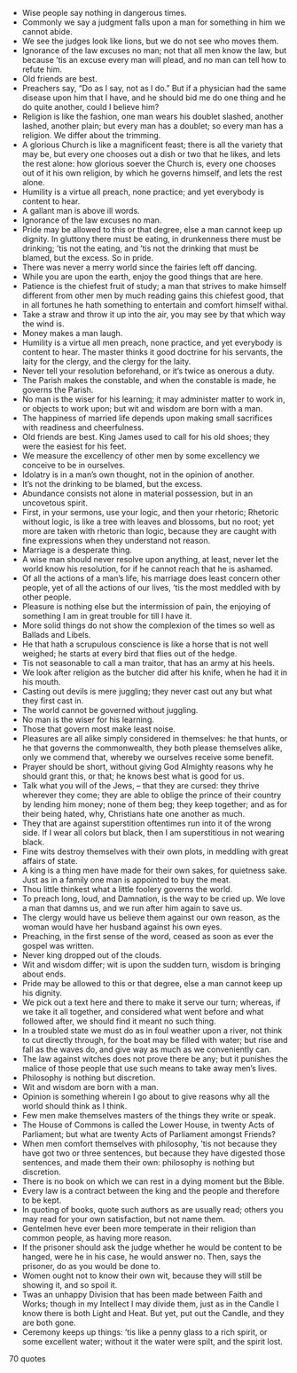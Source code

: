  - Wise people say nothing in dangerous times.
 - Commonly we say a judgment falls upon a man for something in him we cannot abide.
 - We see the judges look like lions, but we do not see who moves them.
 - Ignorance of the law excuses no man; not that all men know the law, but because ’tis an excuse every man will plead, and no man can tell how to refute him.
 - Old friends are best.
 - Preachers say, “Do as I say, not as I do.” But if a physician had the same disease upon him that I have, and he should bid me do one thing and he do quite another, could I believe him?
 - Religion is like the fashion, one man wears his doublet slashed, another lashed, another plain; but every man has a doublet; so every man has a religion. We differ about the trimming.
 - A glorious Church is like a magnificent feast; there is all the variety that may be, but every one chooses out a dish or two that he likes, and lets the rest alone: how glorious soever the Church is, every one chooses out of it his own religion, by which he governs himself, and lets the rest alone.
 - Humility is a virtue all preach, none practice; and yet everybody is content to hear.
 - A gallant man is above ill words.
 - Ignorance of the law excuses no man.
 - Pride may be allowed to this or that degree, else a man cannot keep up dignity. In gluttony there must be eating, in drunkenness there must be drinking; ’tis not the eating, and ’tis not the drinking that must be blamed, but the excess. So in pride.
 - There was never a merry world since the fairies left off dancing.
 - While you are upon the earth, enjoy the good things that are here.
 - Patience is the chiefest fruit of study; a man that strives to make himself different from other men by much reading gains this chiefest good, that in all fortunes he hath something to entertain and comfort himself withal.
 - Take a straw and throw it up into the air, you may see by that which way the wind is.
 - Money makes a man laugh.
 - Humility is a virtue all men preach, none practice, and yet everybody is content to hear. The master thinks it good doctrine for his servants, the laity for the clergy, and the clergy for the laity.
 - Never tell your resolution beforehand, or it’s twice as onerous a duty.
 - The Parish makes the constable, and when the constable is made, he governs the Parish.
 - No man is the wiser for his learning; it may administer matter to work in, or objects to work upon; but wit and wisdom are born with a man.
 - The happiness of married life depends upon making small sacrifices with readiness and cheerfulness.
 - Old friends are best. King James used to call for his old shoes; they were the easiest for his feet.
 - We measure the excellency of other men by some excellency we conceive to be in ourselves.
 - Idolatry is in a man’s own thought, not in the opinion of another.
 - It’s not the drinking to be blamed, but the excess.
 - Abundance consists not alone in material possession, but in an uncovetous spirit.
 - First, in your sermons, use your logic, and then your rhetoric; Rhetoric without logic, is like a tree with leaves and blossoms, but no root; yet more are taken with rhetoric than logic, because they are caught with fine expressions when they understand not reason.
 - Marriage is a desperate thing.
 - A wise man should never resolve upon anything, at least, never let the world know his resolution, for if he cannot reach that he is ashamed.
 - Of all the actions of a man’s life, his marriage does least concern other people, yet of all the actions of our lives, ’tis the most meddled with by other people.
 - Pleasure is nothing else but the intermission of pain, the enjoying of something I am in great trouble for till I have it.
 - More solid things do not show the complexion of the times so well as Ballads and Libels.
 - He that hath a scrupulous conscience is like a horse that is not well weighed; he starts at every bird that flies out of the hedge.
 - Tis not seasonable to call a man traitor, that has an army at his heels.
 - We look after religion as the butcher did after his knife, when he had it in his mouth.
 - Casting out devils is mere juggling; they never cast out any but what they first cast in.
 - The world cannot be governed without juggling.
 - No man is the wiser for his learning.
 - Those that govern most make least noise.
 - Pleasures are all alike simply considered in themselves: he that hunts, or he that governs the commonwealth, they both please themselves alike, only we commend that, whereby we ourselves receive some benefit.
 - Prayer should be short, without giving God Almighty reasons why he should grant this, or that; he knows best what is good for us.
 - Talk what you will of the Jews, – that they are cursed: they thrive wherever they come; they are able to oblige the prince of their country by lending him money; none of them beg; they keep together; and as for their being hated, why, Christians hate one another as much.
 - They that are against superstition oftentimes run into it of the wrong side. If I wear all colors but black, then I am superstitious in not wearing black.
 - Fine wits destroy themselves with their own plots, in meddling with great affairs of state.
 - A king is a thing men have made for their own sakes, for quietness sake. Just as in a family one man is appointed to buy the meat.
 - Thou little thinkest what a little foolery governs the world.
 - To preach long, loud, and Damnation, is the way to be cried up. We love a man that damns us, and we run after him again to save us.
 - The clergy would have us believe them against our own reason, as the woman would have her husband against his own eyes.
 - Preaching, in the first sense of the word, ceased as soon as ever the gospel was written.
 - Never king dropped out of the clouds.
 - Wit and wisdom differ; wit is upon the sudden turn, wisdom is bringing about ends.
 - Pride may be allowed to this or that degree, else a man cannot keep up his dignity.
 - We pick out a text here and there to make it serve our turn; whereas, if we take it all together, and considered what went before and what followed after, we should find it meant no such thing.
 - In a troubled state we must do as in foul weather upon a river, not think to cut directly through, for the boat may be filled with water; but rise and fall as the waves do, and give way as much as we conveniently can.
 - The law against witches does not prove there be any; but it punishes the malice of those people that use such means to take away men’s lives.
 - Philosophy is nothing but discretion.
 - Wit and wisdom are born with a man.
 - Opinion is something wherein I go about to give reasons why all the world should think as I think.
 - Few men make themselves masters of the things they write or speak.
 - The House of Commons is called the Lower House, in twenty Acts of Parliament; but what are twenty Acts of Parliament amongst Friends?
 - When men comfort themselves with philosophy, ’tis not because they have got two or three sentences, but because they have digested those sentences, and made them their own: philosophy is nothing but discretion.
 - There is no book on which we can rest in a dying moment but the Bible.
 - Every law is a contract between the king and the people and therefore to be kept.
 - In quoting of books, quote such authors as are usually read; others you may read for your own satisfaction, but not name them.
 - Gentelmen heve ever been more temperate in their religion than common people, as having more reason.
 - If the prisoner should ask the judge whether he would be content to be hanged, were he in his case, he would answer no. Then, says the prisoner, do as you would be done to.
 - Women ought not to know their own wit, because they will still be showing it, and so spoil it.
 - Twas an unhappy Division that has been made between Faith and Works; though in my Intellect I may divide them, just as in the Candle I know there is both Light and Heat. But yet, put out the Candle, and they are both gone.
 - Ceremony keeps up things: ’tis like a penny glass to a rich spirit, or some excellent water; without it the water were spilt, and the spirit lost.

70 quotes